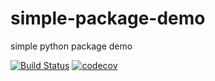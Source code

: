 # simple-package-demo
simple python package demo

[![Build Status](https://travis-ci.org/danielgg-coding/simple-package-demo.svg?branch=master)](https://travis-ci.org/danielgg-coding/simple-package-demo) [![codecov](https://codecov.io/gh/danielgg-coding/simple-package-demo/branch/master/graph/badge.svg)](https://codecov.io/gh/danielgg-coding/simple-package-demo)
